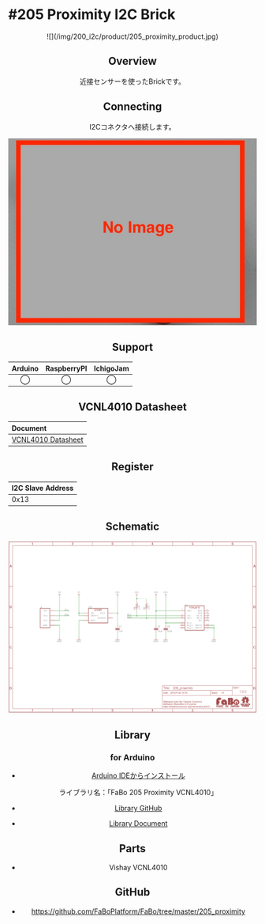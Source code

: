 # #205 Proximity I2C Brick

<center>![](/img/200_i2c/product/205_proximity_product.jpg)
<!--COLORME-->

## Overview
近接センサーを使ったBrickです。

## Connecting
I2Cコネクタへ接続します。

![](/img/200_i2c/connect/205_proximity_connect.jpg)

## Support
|Arduino|RaspberryPI|IchigoJam|
|:--:|:--:|:--:|
|◯|◯|◯|

## VCNL4010 Datasheet
| Document |
|:--|
| [VCNL4010 Datasheet](https://www.adafruit.com/images/product-files/466/vcnl4010.pdf) |

## Register
| I2C Slave Address |
|:-- |
| 0x13 |

## Schematic
![](/img/200_i2c/schematic/205_proximity_schematic.png)

## Library
### for Arduino
- [Arduino IDEからインストール](http://fabo.io/library_install.html)

  ライブラリ名：「FaBo 205 Proximity VCNL4010」

- [Library GitHub](https://github.com/FaBoPlatform/FaBoProximity-VCNL4010-Library)
- [Library Document](http://fabo.io/doxygen/FaBoProximity-VCNL4010-Library/)

## Parts
- Vishay VCNL4010

## GitHub
- https://github.com/FaBoPlatform/FaBo/tree/master/205_proximity
